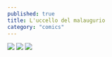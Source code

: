 ```yaml
---
published: true
title: L'uccello del malaugurio
category: "comics"
---
```

![]({{site.baseurl}}/assets/2020-04-10-l-uccello-del-malaugurio-1.png)
![]({{site.baseurl}}/assets/2020-04-10-l-uccello-del-malaugurio-2.png)
![]({{site.baseurl}}/assets/2020-04-10-l-uccello-del-malaugurio-3.png)

